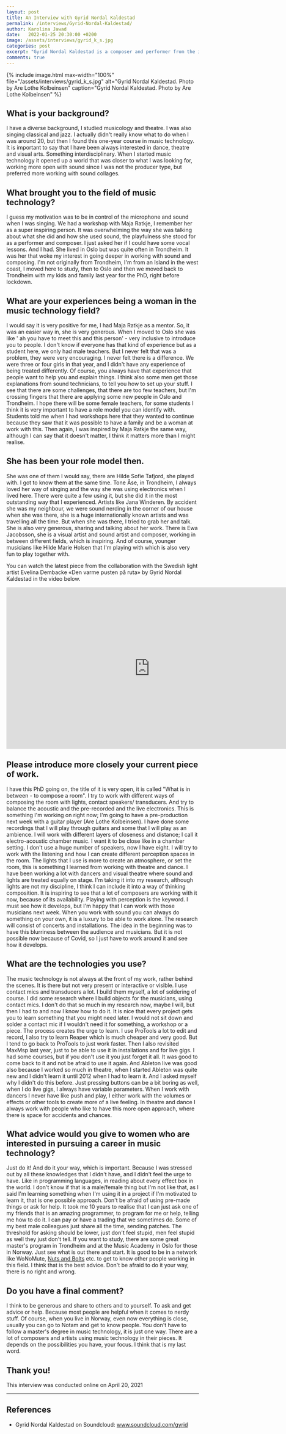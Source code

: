 ```yaml
---
layout: post
title: An Interview with Gyrid Nordal Kaldestad
permalink: /interviews/Gyrid-Nordal-Kaldestad/
author: Karolina Jawad
date:   2022-01-25 20:30:00 +0200
image: /assets/interviews/gyrid_k_s.jpg
categories: post
excerpt: "Gyrid Nordal Kaldestad is a composer and performer from the island of Stord in Sunnhordland. She has a background in improvisation and electroacoustic music and work with vocals / song, live electronics, field recordings and text writing for use in compositions and installations. She has worked as a composer and musician in theater and dance performances where live electronics and electroacoustic sound images have been a central part of the expression. She is often involved in interdisciplinary projects. In November 2019, she started as an artistic research fellow at NTNU, connected to the department of music technology."
comments: true
---
```


{% include image.html
max-width="100%" file="/assets/interviews/gyrid_k_s.jpg" alt="Gyrid Nordal Kaldestad. Photo by Are Lothe Kolbeinsen"
caption="Gyrid Nordal Kaldestad. Photo by Are Lothe Kolbeinsen" %}

## What is your background?

I have a diverse background, I studied musicology and theatre. I was also singing classical and jazz. I actually didn't really know what to do when I was around 20, but then I found this one-year course in music technology. It is important to say that I have been always interested in dance, theatre and visual arts. Something interdisciplinary. When I started music technology it opened up a world that was closer to what I was looking for, working more open with sound since I was not the producer type, but preferred more working with sound collages.

## What brought you to the field of music technology?

I guess my motivation was to be in control of the microphone and sound when I was singing. We had a workshop with Maja Ratkje, I remember her as a super inspiring person. It was overwhelming the way she was talking about what she did and how she used sound, the playfulness she stood for as a performer and composer. I just asked her if I could have some vocal lessons. And I had. She lived in Oslo but was quite often in Trondheim. It was her that woke my interest in going deeper in working with sound and composing. I'm not originally from Trondheim, I'm from an Island in the west coast, I moved here to study, then to Oslo and then we moved back to Trondheim with my kids and family last year for the PhD, right before lockdown.

## What are your experiences being a woman in the music technology field?

I would say it is very positive for me, I had Maja Ratkje as a mentor. So, it was an easier way in, she is very generous. When I moved to Oslo she was like ' ah you have to meet this and this person' - very inclusive to introduce you to people. I don't know if everyone has that kind of experience but as a student here, we only had male teachers. But I never felt that was a problem, they were very encouraging. I never felt there is a difference. We were three or four girls in that year, and I didn't have any experience of being treated differently. Of course, you always have that experience that people want to help you and explain things. I think also some men get those explanations from sound technicians, to tell you how to set up your stuff. I see that there are some challenges, that there are too few teachers, but I'm crossing fingers that there are applying some new people in Oslo and Trondheim. I hope there will be some female teachers, for some students I think it is very important to have a role model you can identify with. Students told me when I had workshops here that they wanted to continue because they saw that it was possible to have a family and be a woman at work with this. Then again, I was inspired by Maja Ratkje the same way, although I can say that it doesn't matter, I think it matters more than I might realise.

## She has been your role model then.

She was one of them I would say, there are Hilde Sofie Tafjord, she played with. I got to know them at the same time. Tone Åse, in Trondheim, I always loved her way of singing and the way she was using electronics when I lived here. There were quite a few using it, but she did it in the most outstanding way that I experienced. Artists like Jana Winderen. By accident she was my neighbour, we were sound nerding in the corner of our house when she was there, she is a huge internationally known artists and was travelling all the time. But when she was there, I tried to grab her and talk. She is also very generous, sharing and talking about her work. There is Ewa Jacobsson, she is a visual artist and sound artist and composer, working in between different fields, which is inspiring. And of course, younger musicians like Hilde Marie Holsen that I'm playing with which is also very fun to play together with.

You can watch the latest piece from the collaboration with the Swedish light artist Evelina Dembacke «Den varme pusten på ruta» by Gyrid Nordal Kaldestad in the video below. 

<iframe width="750" height="423" src="https://player.vimeo.com/video/652237562?h=eb41a52aaf" title="Vimeo video player" frameborder="0" allow="accelerometer; autoplay; clipboard-write; encrypted-media; gyroscope; picture-in-picture" allowfullscreen></iframe> 

## Please introduce more closely your current piece of work.

I have this PhD going on, the title of it is very open, it is called "What is in between - to compose a room". I try to work with different ways of composing the room with lights, contact speakers/ transducers. And try to balance the acoustic and the pre-recorded and the live electronics. This is something I'm working on right now; I'm going to have a pre-production next week with a guitar player (Are Lothe Kolbeinsen). I have done some recordings that I will play through guitars and some that I will play as an ambience. I will work with different layers of closeness and distance; I call it electro-acoustic chamber music. I want it to be close like in a chamber setting. I don't use a huge number of speakers, now I have eight. I will try to work with the listening and how I can create different perception spaces in the room. The lights that I use is more to create an atmosphere, or set the room, this is something I learned from working with theatre and dance. I have been working a lot with dancers and visual theatre where sound and lights are treated equally on stage. I'm taking it into my research, although lights are not my discipline, I think I can include it into a way of thinking composition. It is inspiring to see that a lot of composers are working with it now, because of its availability. Playing with perception is the keyword. I must see how it develops, but I'm happy that I can work with those musicians next week. When you work with sound you can always do something on your own, it is a luxury to be able to work alone. The research will consist of concerts and installations. The idea in the beginning was to have this blurriness between the audience and musicians. But it is not possible now because of Covid, so I just have to work around it and see how it develops.

## What are the technologies you use?

The music technology is not always at the front of my work, rather behind the scenes. It is there but not very present or interactive or visible. I use contact mics and transducers a lot. I build them myself, a lot of soldering of course. I did some research where I build objects for the musicians, using contact mics. I don't do that so much in my research now, maybe I will, but then I had to and now I know how to do it. It is nice that every project gets you to learn something that you might need later. I would not sit down and solder a contact mic if I wouldn't need it for something, a workshop or a piece. The process creates the urge to learn. I use ProTools a lot to edit and record, I also try to learn Reaper which is much cheaper and very good. But I tend to go back to ProTools to just work faster. Then I also revisited MaxMsp last year, just to be able to use it in installations and for live gigs. I had some courses, but if you don't use it you just forget it all. It was good to come back to it and not be afraid to use it again. And Ableton live was good also because I worked so much in theatre, when I started Ableton was quite new and I didn't learn it until 2012 when I had to learn it. And I asked myself why I didn't do this before. Just pressing buttons can be a bit boring as well, when I do live gigs, I always have variable parameters. When I work with dancers I never have like push and play, I either work with the volumes or effects or other tools to create more of a live feeling. In theatre and dance I always work with people who like to have this more open approach, where there is space for accidents and chances.




## What advice would you give to women who are interested in pursuing a career in music technology?

Just do it! And do it your way, which is important. Because I was stressed out by all these knowledges that I didn't have, and I didn't feel the urge to have. Like in programming languages, in reading about every effect box in the world. I don't know if that is a male/female thing but I'm not like that, as I said I'm learning something when I'm using it in a project if I'm motivated to learn it, that is one possible approach. Don't be afraid of using pre-made things or ask for help. It took me 10 years to realise that I can just ask one of my friends that is an amazing programmer, to program for me or help, telling me how to do it. I can pay or have a trading that we sometimes do. Some of my best male colleagues just share all the time, sending patches. The threshold for asking should be lower, just don't feel stupid, men feel stupid as well they just don't tell. If you want to study, there are some great master's program in Trondheim and at the Music Academy in Oslo for those in Norway. Just see what is out there and start. It is good to be in a network like WoNoMute, [Nuts and Bolts](https://www.nutsandbolts.space/) etc. to get to know other people working in this field. I think that is the best advice. Don't be afraid to do it your way, there is no right and wrong.

## Do you have a final comment?

I think to be generous and share to others and to yourself. To ask and get advice or help. Because most people are helpful when it comes to nerdy stuff. Of course, when you live in Norway, even now everything is close, usually you can go to Notam and get to know people. You don't have to follow a master's degree in music technology, it is just one way. There are a lot of composers and artists using music technology in their pieces. It depends on the possibilities you have, your focus. I think that is my last word.


## Thank you!



This interview was conducted online on April 20, 2021

---

## References

* Gyrid Nordal Kaldestad on Soundcloud: www.soundcloud.com/gyrid 

